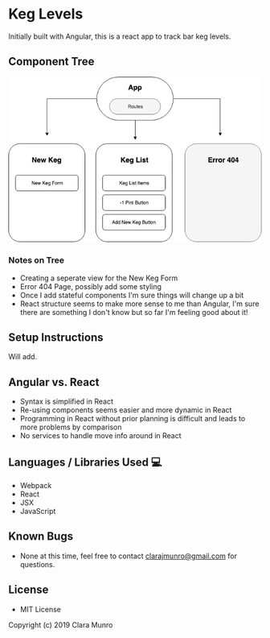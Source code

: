 # Keg Levels

Initially built with Angular, this is a react app to track bar keg levels.

## Component Tree

![Component-Tree](/images/Keg-Levels.png)

### Notes on Tree

* Creating a seperate view for the New Keg Form
* Error 404 Page, possibly add some styling
* Once I add stateful components I'm sure things will change up a bit
* React structure seems to make more sense to me than Angular, I'm sure there are something I don't know but so far I'm feeling good about it!

## Setup Instructions

Will add.

## Angular vs. React

* Syntax is simplified in React
* Re-using components seems easier and more dynamic in React
* Programming in React without prior planning is difficult and leads to more problems by comparison
* No services to handle move info around in React

## Languages / Libraries Used :computer:
* Webpack
* React
* JSX
* JavaScript

## Known Bugs
* None at this time, feel free to contact clarajmunro@gmail.com for questions.

## License
* MIT License

Copyright (c) 2019 Clara Munro
